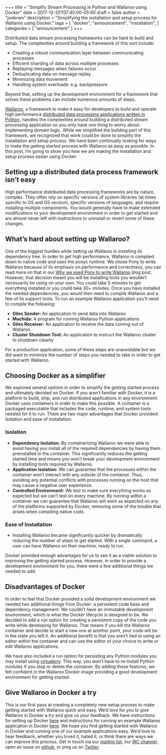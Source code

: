 +++
title = "Simplify Stream Processing in Python and Wallaroo using Docker"
date = 2017-12-20T07:45:00-05:00
draft = false
author = "jonbrwn"
description = "Simplifying the installation and setup process for Wallaroo using Docker."
tags = [
    "docker",
    "announcement",
    "installation",
]
categories = [
    "announcement"
]
+++

Distributed data stream processing frameworks can be hard to build and setup. The complexities around building a framework of this sort include:

- Creating a robust communication layer between communicating processes
- Efficient sharding of data across multiple processes
- Replaying messages when failures occur
- Deduplicating data on message replay
- Minimizing data movement
- Handling system overloads: e.g. backpressure

Beyond that, setting up the development environment for a framework that solves these problems can include numerous amounts of steps.

[Wallaroo](https://github.com/WallarooLabs/wallaroo), a framework to make it easy for developers to build and operate high performance [distributed data processing applications written in Python](https://blog.wallaroolabs.com/2017/10/go-python-go-stream-processing-for-python/), handles the complexities around building a distributed stream processing application so you only have one thing to worry about: implementing domain logic. While we simplified the building part of this framework, we recognized that work could be done to simplify the installation and setup process. We have been continually looking for ways to make the getting started process with Wallaroo as easy as possible. In this post, I’m going to show you how we are making the installation and setup process easier using Docker.

## Setting up a distributed data process framework isn’t easy

High performance distributed data processing frameworks are by nature, complex. They often rely on specific versions of system libraries (at times specific to OS and OS version), specific versions of languages, and require installing multiple components. You would generally have to make extended modifications to your development environment in order to get started and are almost never left with instructions to uninstall or revert some of these changes.

## What’s hard about setting up Wallaroo?

One of the biggest hurdles while setting up Wallaroo is installing its dependency tree. In order to get high performance, Wallaroo is compiled down to native code and uses the ponyc runtime. We chose Pony to write Wallaroo because of its emphasis on performance and correctness, you can read more on that in our [Why we used Pony to write Wallaroo](/2017/10/why-we-used-pony-to-write-wallaroo/) blog post. However, that decision meant you will be installing tools you wouldn’t necessarily be using on your own. You could take 5 minutes to get everything installed or you could take 30+ minutes. Once you have installed the needed dependencies, you would then need to compile Wallaroo and a few of its support tools. To run an example Wallaroo application you’ll need to compile the following:

- **Giles Sender:** An application to send data into Wallaroo
- **Machida:** A program for running Wallaroo Python applications
- **Giles Receiver:** An application to receive the data coming out of Wallaroo
- **Cluster Shutdown Tool:** An application to instruct the Wallaroo cluster to shutdown cleanly

For a production application, some of these steps are unavoidable but we did want to minimize the number of steps you needed to take in order to get started with Wallaroo.

## Choosing Docker as a simplifier

We explored several options in order to simplify the getting started process and ultimately decided on Docker. If you aren’t familiar with Docker, it is a platform to build, ship, and run distributed applications in any environment. Docker uses containers in order to make this possible. A container is a packaged executable that includes the code, runtime, and system tools needed for it to run. There are two major advantages that Docker provided: Isolation and ease of installation.

### Isolation

- **Dependency Isolation:** By containerizing Wallaroo we were able to avoid having you install all of the required dependencies by having them preinstalled in the container. This significantly reduces the getting started time and means you won’t break your development environment by installing tools required by Wallaroo.
- **Application Isolation:** We can guarantee that the processes within the container won’t interact with any outside of the container. Thus, avoiding any potential conflicts with processes running on the host that may cause a negative user experience.
- **Controlled Environment:** We test to make sure everything works as expected but we can’t test on every machine. By running within a container we can guarantee that Wallaroo will work as expected on any of the platforms supported by Docker, removing some of the trouble that arises when compiling native code.

### Ease of Installation

- Installing Wallaroo became significantly quicker by dramatically reducing the number of steps to get started. With a single command, a user can have Wallaroo on their machine, ready to run.

Docker provided enough advantages for us to see it as a viable solution to improving the getting started process. However, in order to provide a development environment for you, there were a few additional things we needed to add.

## Disadvantages of Docker

In order to feel that Docker provided a solid development environment we needed two additional things from Docker: a persistent code base and dependency management. We couldn’t have an immutable development environment, which is what the Docker lifecycle is designed to be. We decided to add a run option for creating a persistent copy of the code you write while developing for Wallaroo. That means if you kill the Wallaroo container and decide to start a new one at another point, your code will be in the state you left it. An additional benefit is that you aren’t tied to using an editor within the container and can use the editor of your choice to write or edit Wallaroo applications.

We have also included a run option for persisting any Python modules you may install using [virtualenv](https://virtualenv.pypa.io/en/stable/). This way, you won’t have to re-install Python modules if you stop or delete the container. By adding these features, we felt confident in the Wallaroo Docker image providing a good development environment for getting started.

## Give Wallaroo in Docker a try

This is our first pass at creating a completely new setup process to make getting started with Wallaroo quick and easy. We’d love for you to give Wallaroo in Docker a try and give us your feedback. We have instructions for setting up Docker [here](https://docs.wallaroolabs.com/book/getting-started/docker-setup.html) and instructions for running an example Wallaroo application in Docker [here](https://docs.wallaroolabs.com/book/getting-started/run-a-wallaroo-application-docker.html).
We hope you find getting started with Wallaroo in Docker and running one of our example applications easy. We’d love to hear feedback, whether you loved it, hated it, or think there are ways we can improve this process. Get in touch via our [mailing list](https://groups.io/g/wallaroo), our [IRC channel](https://webchat.freenode.net/?channels=#wallaroo), open an issue on [github](https://github.com/WallarooLabs/wallaroo/), or ping us on [Twitter](https://twitter.com/wallaroolabs).

